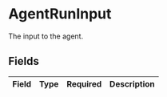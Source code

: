 # AgentRunInput

The input to the agent.


## Fields

| Field       | Type        | Required    | Description |
| ----------- | ----------- | ----------- | ----------- |